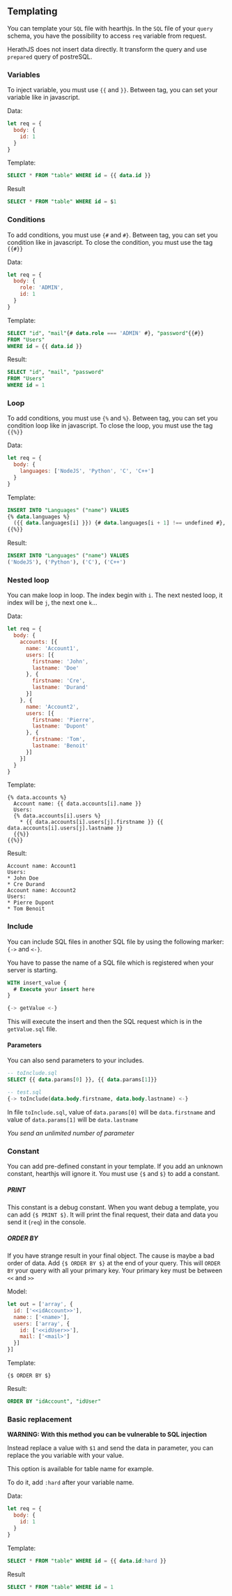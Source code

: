 ## Templating

You can template your `SQL` file with hearthjs. In the `SQL` file of your `query` schema, you have the possibility to access `req` variable from request.

HerathJS does not insert data directly. It transform the query and use `prepared` query of postreSQL.

### Variables

To inject variable, you must use `{{` and `}}`. Between tag, you can set your variable like in javascript.

Data:
```js
let req = {
  body: {
    id: 1
  }
}
```

Template:
```sql
SELECT * FROM "table" WHERE id = {{ data.id }}
```

Result
```sql
SELECT * FROM "table" WHERE id = $1
```

### Conditions

To add conditions, you must use `{#` and `#}`. Between tag, you can set you condition like in javascript. To close the condition, you must use the tag `{{#}}`

Data:
```js
let req = {
  body: {
    role: 'ADMIN',
    id: 1
  }
}
```

Template:
```sql
SELECT "id", "mail"{# data.role === 'ADMIN' #}, "password"{{#}}
FROM "Users"
WHERE id = {{ data.id }}
```

Result:
```sql
SELECT "id", "mail", "password"
FROM "Users"
WHERE id = 1
```

### Loop

To add conditions, you must use `{%` and `%}`. Between tag, you can set you condition loop like in javascript. To close the loop, you must use the tag `{{%}}`

Data:
```js
let req = {
  body: {
    languages: ['NodeJS', 'Python', 'C', 'C++']
  }
}
```

Template:
```sql
INSERT INTO "Languages" ("name") VALUES
{% data.languages %}
  ({{ data.languages[i] }}) {# data.languages[i + 1] !== undefined #}, {{#}}
{{%}}
```

Result:
```sql
INSERT INTO "Languages" ("name") VALUES
('NodeJS'), ('Python'), ('C'), ('C++')
```

### Nested loop

You can make loop in loop. The index begin with `i`. The next nested loop, it index will be `j`, the next one `k`...

Data:
```js
let req = {
  body: {
    accounts: [{
      name: 'Account1',
      users: [{
        firstname: 'John',
        lastname: 'Doe'
      }, {
        firstname: 'Cre',
        lastname: 'Durand'
      }]
    }, {
      name: 'Account2',
      users: [{
        firstname: 'Pierre',
        lastname: 'Dupont'
      }, {
        firstname: 'Tom',
        lastname: 'Benoit'
      }]
    }]
  }
}
```

Template:
```twig
{% data.accounts %}
  Account name: {{ data.accounts[i].name }}
  Users: 
  {% data.accounts[i].users %}
    * {{ data.accounts[i].users[j].firstname }} {{ data.accounts[i].users[j].lastname }}
  {{%}}
{{%}}
```

Result:
```
Account name: Account1
Users:
* John Doe
* Cre Durand
Account name: Account2
Users:
* Pierre Dupont
* Tom Benoit
```

### Include

You can include SQL files in another SQL file by using the following marker: `{->` and `<-}`.

You have to passe the name of a SQL file which is registered when your server is starting.

```sql
WITH insert_value {
  # Execute your insert here
}

{-> getValue <-}
```

This will execute the insert and then the SQL request which is in the `getValue.sql` file.

#### Parameters

You can also send parameters to your includes.

```sql
-- toInclude.sql
SELECT {{ data.params[0] }}, {{ data.params[1]}}
```

```sql
-- test.sql
{-> toInclude(data.body.firstname, data.body.lastname) <-}
```

In file `toInclude.sql`, value of `data.params[0]` will be `data.firstname` and value of `data.params[1]` will be `data.lastname`

*You send an unlimited number of parameter*

### Constant

You can add pre-defined constant in your template. If you add an unknown constant, hearthjs will ignore it. You must use `{$` and `$}` to add a constant.

##### PRINT

This constant is a debug constant. When you want debug a template, you can add `{$ PRINT $}`. It will print the final request, their data and data you send it (`req`) in the console.

##### ORDER BY

If you have strange result in your final object. The cause is maybe a bad order of data. Add `{$ ORDER BY $}` at the end of your query. This will `ORDER BY` your query with all your primary key. Your primary key must be between `<<` and `>>`

Model:
```js
let out = ['array', {
  id: ['<<idAccount>>'],
  name:: ['<name>'],
  users: ['array', {
    id: ['<<idUser>>'],
    mail: ['<mail>']
  }]
}]
```

Template:
```twig
{$ ORDER BY $}
```

Result:
```sql
ORDER BY "idAccount", "idUser"
```

### Basic replacement

**WARNING: With this method you can be vulnerable to SQL injection**

Instead replace a value with `$1` and send the data in parameter, you can replace the you variable with your value.

This option is available for table name for example.

To do it, add `:hard` after your variable name.

Data:
```js
let req = {
  body: {
    id: 1
  }
}
```

Template:
```sql
SELECT * FROM "table" WHERE id = {{ data.id:hard }}
```

Result
```sql
SELECT * FROM "table" WHERE id = 1
```
